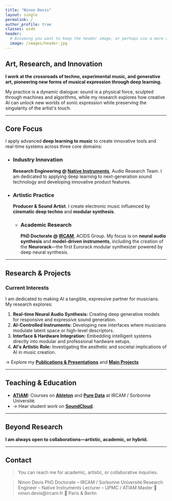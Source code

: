 ```yaml
---
title: "Ninon Devis"
layout: single
permalink: /
author_profile: true
classes: wide
header:
  # Assuming you want to keep the header image, or perhaps use a more artistic one.
  image: /images/header.jpg 
---
```


## Art, Research, and Innovation

**I work at the crossroads of techno, experimental music, and generative art, pioneering new forms of musical expression through deep learning.**

My practice is a dynamic dialogue: sound is a physical force, sculpted through machines and algorithms, while my research explores how creative AI can unlock new worlds of sonic expression while preserving the singularity of the artist's touch.

---

## Core Focus

I apply advanced **deep learning to music** to create innovative tools and real-time systems across three core domains:

* ### Industry Innovation
    **Research Engineering @ [Native Instruments](https://www.native-instruments.com/en/)**, Audio Research Team. I am dedicated to applying deep learning to next-generation sound technology and developing innovative product features.

* ### Artistic Practice
    **Producer & Sound Artist**. I create electronic music influenced by **cinematic deep techno** and **modular synthesis**.

  * ### Academic Research
    **PhD Doctorate @ [IRCAM](http://www.ircam.fr)**, ACIDS Group. My focus is on **neural audio synthesis** and **model-driven instruments**, including the creation of the **Neurorack**—the first Eurorack modular synthesizer powered by deep neural synthesis.

---

## Research & Projects

### Current Interests

I am dedicated to making AI a tangible, expressive partner for musicians. My research explores:

1.  **Real-time Neural Audio Synthesis:** Creating deep generative models for responsive and expressive sound generation.
2.  **AI-Controlled Instruments:** Developing new interfaces where musicians modulate latent space or high-level descriptors.
3.  **Interface & Hardware Integration:** Embedding intelligent systems directly into modular and professional hardware setups.
4.  **AI's Artistic Role:** Investigating the aesthetic and societal implications of AI in music creation.

→ Explore my **[Publications & Presentations](/publications/)** and **[Main Projects](/projects/)**

---

## Teaching & Education

* **[ATIAM](http://atiam.ircam.fr):** Courses on **[Ableton](/teaching/ableton/)** and **[Pure Data](/teaching/puredata/)** at IRCAM / Sorbonne Université.
* → Hear student work on **[SoundCloud](https://soundcloud.com/atiam-ircam/sets)**.

---

## Beyond Research

**I am always open to collaborations—artistic, academic, or hybrid.**

---

## Contact

> You can reach me for academic, artistic, or collaborative inquiries.
<blockquote class="contact">
Ninon Devis 
PhD Doctorate – IRCAM / Sorbonne Université  
Research Engineer – Native Instruments  
Lecturer – UPMC / ATIAM Master  
📧 ninon.devis@ircam.fr  
📍 Paris & Berlin  
</blockquote>
